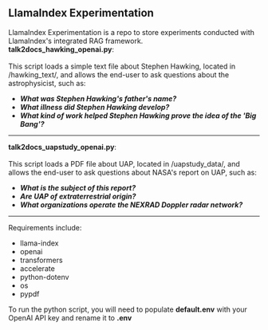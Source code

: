 ## LlamaIndex Experimentation
LlamaIndex Experimentation is a repo to store experiments conducted with LlamaIndex's integrated RAG framework.
\
**talk2docs_hawking_openai.py**: \
\
This script loads a simple text file about Stephen Hawking, located in /hawking_text/, and
allows the end-user to ask questions about the astrophysicist, such as:

* ***What was Stephen Hawking's father's name?***
* ***What illness did Stephen Hawking develop?***
* ***What kind of work helped Stephen Hawking prove the idea of the 'Big Bang'?***

--------

**talk2docs_uapstudy_openai.py**: \
\
This script loads a PDF file about UAP, located in /uapstudy_data/, and
allows the end-user to ask questions about NASA's report on UAP, such as:

* ***What is the subject of this report?***
* ***Are UAP of extraterrestrial origin?***
* ***What organizations operate the NEXRAD Doppler radar network?***

--------

Requirements include:
* llama-index
* openai
* transformers
* accelerate
* python-dotenv
* os
* pypdf

To run the python script, you will need to populate **default.env** with your OpenAI API key and rename it to **.env**
